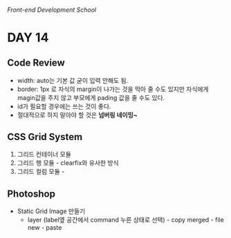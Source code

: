 ###### Front-end Development School

# DAY 14

## Code Review

* width: auto는 기본 값 굳이 입력 안해도 됨.
* border: 1px 로 자식의 margin이 나가는 것을 막아 줄 수도 있지만 자식에게 magin값을 주지 않고 부모에게 pading 값을 줄 수도 있다.
* id가 필요할 경우에는 쓰는 것이 좋다.
* 절대적으로 하지 말아야 할 것은 **넘버링 네이밍~**

## CSS Grid System
1. 그리드 컨테이너 모듈
2. 그리드 행 모듈 - clearfix와 유사한 방식
3. 그리드 컬럼 모듈 - 



## Photoshop
* Static Grid Image 만들기
  * layer (label옆 공간에서 command 누른 상태로 선택) - copy merged - file new - paste 

